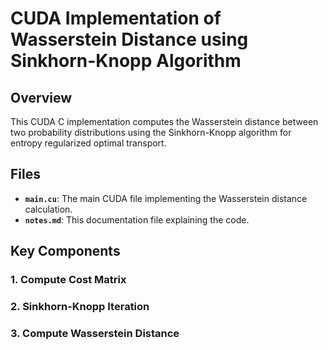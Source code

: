 # CUDA Implementation of Wasserstein Distance using Sinkhorn-Knopp Algorithm

## Overview
This CUDA C implementation computes the Wasserstein distance between two probability distributions using the Sinkhorn-Knopp algorithm for entropy regularized optimal transport.

## Files
- **`main.cu`**: The main CUDA file implementing the Wasserstein distance calculation.
- **`notes.md`**: This documentation file explaining the code.

## Key Components

### 1. **Compute Cost Matrix**
### 2. **Sinkhorn-Knopp Iteration**
### 3. **Compute Wasserstein Distance**
